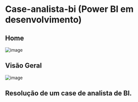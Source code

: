# Case-analista-bi (Power BI em desenvolvimento)

## Home
![image](https://github.com/victorsa2/case-analista-bi/assets/141345545/825c6f5b-8a66-42bb-ba39-d5ac19bf0c6c)

## Visão Geral
![image](https://github.com/victorsa2/case-analista-bi/assets/141345545/76e110cb-55a4-4161-8a7e-86699658f286)

## Resolução de um case de analista de BI.
